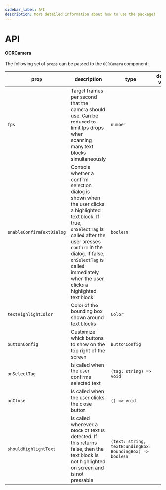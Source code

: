 ```yaml
---
sidebar_label: API
description: More detailed information about how to use the package!
---
```


# API

#### OCRCamera

The following set of `props` can be passed to the `OCRCamera` component:

| prop                      | description                                                                                                                                                                                                                                                                      | type                                                      | default value |
| ------------------------- | -------------------------------------------------------------------------------------------------------------------------------------------------------------------------------------------------------------------------------------------------------------------------------- | --------------------------------------------------------- | ------------- |
| `fps`                     | Target frames per second that the camera should use. Can be reduced to limit fps drops when scanning many text blocks simultaneously                                                                                                                                             | `number`                                                  |               |
| `enableConfirmTextDialog` | Controls whether a confirm selection dialog is shown when the user clicks a highlighted text block. If true, `onSelectTag` is called after the user presses `confirm` in the dialog. If false, `onSelectTag` is called immediately when the user clicks a highlighted text block | `boolean`                                                 |               |
| `textHighlightColor`      | Color of the bounding box shown around text blocks                                                                                                                                                                                                                               | `Color`                                                   |               |
| `buttonConfig`            | Customize which buttons to show on the top right of the screen                                                                                                                                                                                                                   | `ButtonConfig`                                            |               |
| `onSelectTag`             | Is called when the user confirms selected text                                                                                                                                                                                                                                   | `(tag: string) => void`                                   |               |
| `onClose`                 | Is called when the user clicks the close button                                                                                                                                                                                                                                  | `() => void`                                              |               |
| `shouldHighlightText`     | Is called whenever a block of text is detected. If this returns false, then the text block is not highlighted on screen and is not pressable                                                                                                                                     | `(text: string, textBoundingBox: BoundingBox) => boolean` |               |
